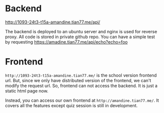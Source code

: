 # Backend 

http://1093-24t3-t15a-amandine.tian77.me/api/

The backend is deployed to an ubuntu server and nginx is used for reverse proxy.
All code is stored in private github repo.
You can have a simple test by requesting https://amadine.tian77.me/api/echo?echo=foo

# Frontend

`http://1093-24t3-t15a-amandine.tian77.me/` is the school version frontend url. But, since we only have
distributed version of the frontend, we can't modify the request url. So, frontend can not access the backend.
It is just a static html page now.

Instead, you can access our own frontend at `http://amandine.tian77.me/`.
It covers all the features except quiz session is still in development.
